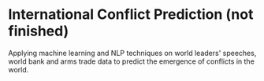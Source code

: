 # International Conflict Prediction (not finished)
Applying machine learning and NLP techniques on world leaders' speeches, world bank and arms trade data to predict the emergence of conflicts in the world.
